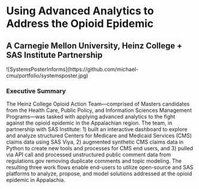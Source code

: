 <h1>Using Advanced Analytics to Address the Opioid Epidemic</h1>
<h2>A Carnegie Mellon University, Heinz College + SAS Institute Partnership</h2>
![SystemsPosterInforms](https://github.com/michael-cmu/portfolio/systemsposter.jpg)
<h3>Executive Summary</h3>
<p>The Heinz College Opioid Action Team—comprised of Masters candidates
from the Health Care, Public Policy, and Information Sciences Management
Programs—was tasked with applying advanced analytics to the fight
against the opioid epidemic in the Appalachian region. The team, in
partnership with SAS Institute: 1) built an interactive dashboard to explore
and analyze structured Centers for Medicare and Medicaid Services (CMS)
claims data using SAS Viya, 2) augmented synthetic CMS claims data in
Python to create new tools and processes for CMS end users, and 3) pulled
via API call and processed unstructured public comment data from
regulations.gov removing duplicate comments and topic modeling. The
resulting three work flows enable end-users to utilize open-source and SAS
platforms to analyze, propose, and model solutions addressed at the opioid
epidemic in Appalachia.</p>

